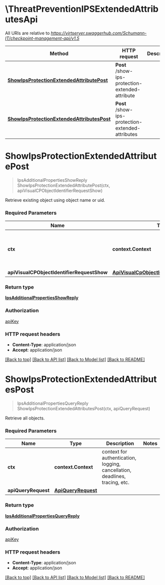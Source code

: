 # \ThreatPreventionIPSExtendedAttributesApi

All URIs are relative to *https://virtserver.swaggerhub.com/Schumann-IT/checkpoint-management-api/v1.5*

Method | HTTP request | Description
------------- | ------------- | -------------
[**ShowIpsProtectionExtendedAttributePost**](ThreatPreventionIPSExtendedAttributesApi.md#ShowIpsProtectionExtendedAttributePost) | **Post** /show-ips-protection-extended-attribute | 
[**ShowIpsProtectionExtendedAttributesPost**](ThreatPreventionIPSExtendedAttributesApi.md#ShowIpsProtectionExtendedAttributesPost) | **Post** /show-ips-protection-extended-attributes | 


# **ShowIpsProtectionExtendedAttributePost**
> IpsAdditionalPropertiesShowReply ShowIpsProtectionExtendedAttributePost(ctx, apiVisualCPObjectIdentifierRequestShow)


Retrieve existing object using object name or uid.

### Required Parameters

Name | Type | Description  | Notes
------------- | ------------- | ------------- | -------------
 **ctx** | **context.Context** | context for authentication, logging, cancellation, deadlines, tracing, etc.
  **apiVisualCPObjectIdentifierRequestShow** | [**ApiVisualCpObjectIdentifierRequestShow**](ApiVisualCpObjectIdentifierRequestShow.md)|  | 

### Return type

[**IpsAdditionalPropertiesShowReply**](IpsAdditionalPropertiesShowReply.md)

### Authorization

[apiKey](../README.md#apiKey)

### HTTP request headers

 - **Content-Type**: application/json
 - **Accept**: application/json

[[Back to top]](#) [[Back to API list]](../README.md#documentation-for-api-endpoints) [[Back to Model list]](../README.md#documentation-for-models) [[Back to README]](../README.md)

# **ShowIpsProtectionExtendedAttributesPost**
> IpsAdditionalPropertiesQueryReply ShowIpsProtectionExtendedAttributesPost(ctx, apiQueryRequest)


Retrieve all objects.

### Required Parameters

Name | Type | Description  | Notes
------------- | ------------- | ------------- | -------------
 **ctx** | **context.Context** | context for authentication, logging, cancellation, deadlines, tracing, etc.
  **apiQueryRequest** | [**ApiQueryRequest**](ApiQueryRequest.md)|  | 

### Return type

[**IpsAdditionalPropertiesQueryReply**](IpsAdditionalPropertiesQueryReply.md)

### Authorization

[apiKey](../README.md#apiKey)

### HTTP request headers

 - **Content-Type**: application/json
 - **Accept**: application/json

[[Back to top]](#) [[Back to API list]](../README.md#documentation-for-api-endpoints) [[Back to Model list]](../README.md#documentation-for-models) [[Back to README]](../README.md)

